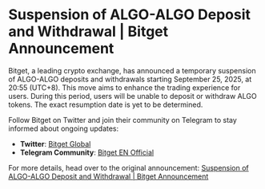 # Suspension of ALGO-ALGO Deposit and Withdrawal | Bitget Announcement

Bitget, a leading crypto exchange, has announced a temporary suspension of ALGO-ALGO deposits and withdrawals starting September 25, 2025, at 20:55 (UTC+8). This move aims to enhance the trading experience for users. During this period, users will be unable to deposit or withdraw ALGO tokens. The exact resumption date is yet to be determined.

Follow Bitget on Twitter and join their community on Telegram to stay informed about ongoing updates:
- **Twitter**: [Bitget Global](https://twitter.com/bitgetglobal)
- **Telegram Community**: [Bitget EN Official](https://t.me/BitgetENOfficial)

For more details, head over to the original announcement: [Suspension of ALGO-ALGO Deposit and Withdrawal | Bitget Announcement](https://chain-base.xyz/suspension-of-algo-algo-deposit-and-withdrawal-bitget-announcement)